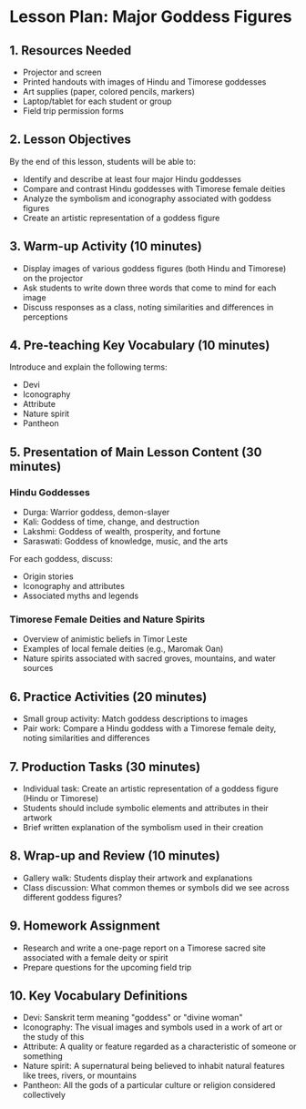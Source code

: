 # Lesson Plan: Major Goddess Figures

## 1. Resources Needed

- Projector and screen
- Printed handouts with images of Hindu and Timorese goddesses
- Art supplies (paper, colored pencils, markers)
- Laptop/tablet for each student or group
- Field trip permission forms

## 2. Lesson Objectives

By the end of this lesson, students will be able to:
- Identify and describe at least four major Hindu goddesses
- Compare and contrast Hindu goddesses with Timorese female deities
- Analyze the symbolism and iconography associated with goddess figures
- Create an artistic representation of a goddess figure

## 3. Warm-up Activity (10 minutes)

- Display images of various goddess figures (both Hindu and Timorese) on the projector
- Ask students to write down three words that come to mind for each image
- Discuss responses as a class, noting similarities and differences in perceptions

## 4. Pre-teaching Key Vocabulary (10 minutes)

Introduce and explain the following terms:
- Devi
- Iconography
- Attribute
- Nature spirit
- Pantheon

## 5. Presentation of Main Lesson Content (30 minutes)

### Hindu Goddesses
- Durga: Warrior goddess, demon-slayer
- Kali: Goddess of time, change, and destruction
- Lakshmi: Goddess of wealth, prosperity, and fortune
- Saraswati: Goddess of knowledge, music, and the arts

For each goddess, discuss:
- Origin stories
- Iconography and attributes
- Associated myths and legends

### Timorese Female Deities and Nature Spirits
- Overview of animistic beliefs in Timor Leste
- Examples of local female deities (e.g., Maromak Oan)
- Nature spirits associated with sacred groves, mountains, and water sources

## 6. Practice Activities (20 minutes)

- Small group activity: Match goddess descriptions to images
- Pair work: Compare a Hindu goddess with a Timorese female deity, noting similarities and differences

## 7. Production Tasks (30 minutes)

- Individual task: Create an artistic representation of a goddess figure (Hindu or Timorese)
- Students should include symbolic elements and attributes in their artwork
- Brief written explanation of the symbolism used in their creation

## 8. Wrap-up and Review (10 minutes)

- Gallery walk: Students display their artwork and explanations
- Class discussion: What common themes or symbols did we see across different goddess figures?

## 9. Homework Assignment

- Research and write a one-page report on a Timorese sacred site associated with a female deity or spirit
- Prepare questions for the upcoming field trip

## 10. Key Vocabulary Definitions

- Devi: Sanskrit term meaning "goddess" or "divine woman"
- Iconography: The visual images and symbols used in a work of art or the study of this
- Attribute: A quality or feature regarded as a characteristic of someone or something
- Nature spirit: A supernatural being believed to inhabit natural features like trees, rivers, or mountains
- Pantheon: All the gods of a particular culture or religion considered collectively